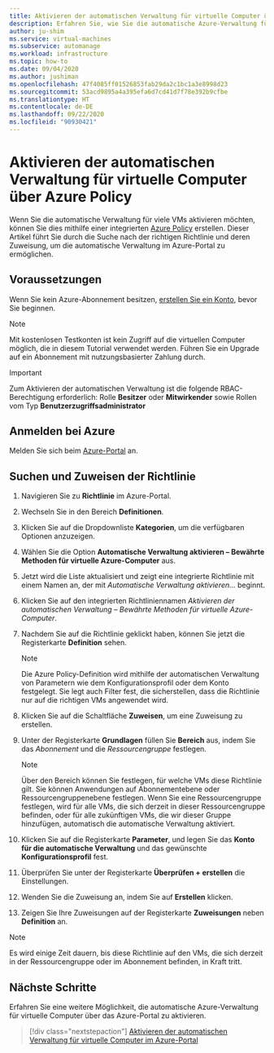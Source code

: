 ```yaml
---
title: Aktivieren der automatischen Verwaltung für virtuelle Computer über Azure Policy
description: Erfahren Sie, wie Sie die automatische Azure-Verwaltung für VMs durch eine integrierte Azure Policy im Azure-Portal aktivieren können.
author: ju-shim
ms.service: virtual-machines
ms.subservice: automanage
ms.workload: infrastructure
ms.topic: how-to
ms.date: 09/04/2020
ms.author: jushiman
ms.openlocfilehash: 47f4085ff01526853fab29da2c1bc1a3e8998d23
ms.sourcegitcommit: 53acd9895a4a395efa6d7cd41d7f78e392b9cfbe
ms.translationtype: HT
ms.contentlocale: de-DE
ms.lasthandoff: 09/22/2020
ms.locfileid: "90930421"
---
```

# <a name="enable-automanage-for-virtual-machines-through-azure-policy"></a>Aktivieren der automatischen Verwaltung für virtuelle Computer über Azure Policy

Wenn Sie die automatische Verwaltung für viele VMs aktivieren möchten, können Sie dies mithilfe einer integrierten [Azure Policy](..\governance\azure-management.md) erstellen. Dieser Artikel führt Sie durch die Suche nach der richtigen Richtlinie und deren Zuweisung, um die automatische Verwaltung im Azure-Portal zu ermöglichen.


## <a name="prerequisites"></a>Voraussetzungen

Wenn Sie kein Azure-Abonnement besitzen, [erstellen Sie ein Konto](https://azure.microsoft.com/pricing/purchase-options/pay-as-you-go/), bevor Sie beginnen.

> [!NOTE]
> Mit kostenlosen Testkonten ist kein Zugriff auf die virtuellen Computer möglich, die in diesem Tutorial verwendet werden. Führen Sie ein Upgrade auf ein Abonnement mit nutzungsbasierter Zahlung durch.

> [!IMPORTANT]
> Zum Aktivieren der automatischen Verwaltung ist die folgende RBAC-Berechtigung erforderlich: Rolle **Besitzer** oder **Mitwirkender** sowie Rollen vom Typ **Benutzerzugriffsadministrator**


## <a name="sign-in-to-azure"></a>Anmelden bei Azure

Melden Sie sich beim [Azure-Portal](https://portal.azure.com/) an.


## <a name="locate-and-assign-the-policy"></a>Suchen und Zuweisen der Richtlinie

1. Navigieren Sie zu **Richtlinie** im Azure-Portal.
1. Wechseln Sie in den Bereich **Definitionen**.
1. Klicken Sie auf die Dropdownliste **Kategorien**, um die verfügbaren Optionen anzuzeigen.
1. Wählen Sie die Option **Automatische Verwaltung aktivieren – Bewährte Methoden für virtuelle Azure-Computer** aus.
1. Jetzt wird die Liste aktualisiert und zeigt eine integrierte Richtlinie mit einem Namen an, der mit *Automatische Verwaltung aktivieren...* beginnt.
1. Klicken Sie auf den integrierten Richtliniennamen *Aktivieren der automatischen Verwaltung – Bewährte Methoden für virtuelle Azure-Computer*.
1. Nachdem Sie auf die Richtlinie geklickt haben, können Sie jetzt die Registerkarte **Definition** sehen.

    > [!NOTE]
    > Die Azure Policy-Definition wird mithilfe der automatischen Verwaltung von Parametern wie dem Konfigurationsprofil oder dem Konto festgelegt. Sie legt auch Filter fest, die sicherstellen, dass die Richtlinie nur auf die richtigen VMs angewendet wird.

1. Klicken Sie auf die Schaltfläche **Zuweisen**, um eine Zuweisung zu erstellen.
1. Unter der Registerkarte **Grundlagen** füllen Sie **Bereich** aus, indem Sie das *Abonnement* und die *Ressourcengruppe* festlegen.

    > [!NOTE]
    > Über den Bereich können Sie festlegen, für welche VMs diese Richtlinie gilt. Sie können Anwendungen auf Abonnementebene oder Ressourcengruppenebene festlegen. Wenn Sie eine Ressourcengruppe festlegen, wird für alle VMs, die sich derzeit in dieser Ressourcengruppe befinden, oder für alle zukünftigen VMs, die wir dieser Gruppe hinzufügen, automatisch die automatische Verwaltung aktiviert. 

1. Klicken Sie auf die Registerkarte **Parameter**, und legen Sie das **Konto für die automatische Verwaltung** und das gewünschte **Konfigurationsprofil** fest. 
1. Überprüfen Sie unter der Registerkarte **Überprüfen + erstellen** die Einstellungen.
1. Wenden Sie die Zuweisung an, indem Sie auf **Erstellen** klicken.
1. Zeigen Sie Ihre Zuweisungen auf der Registerkarte **Zuweisungen** neben **Definition** an.

> [!NOTE]
> Es wird einige Zeit dauern, bis diese Richtlinie auf den VMs, die sich derzeit in der Ressourcengruppe oder im Abonnement befinden, in Kraft tritt.


## <a name="next-steps"></a>Nächste Schritte 

Erfahren Sie eine weitere Möglichkeit, die automatische Azure-Verwaltung für virtuelle Computer über das Azure-Portal zu aktivieren. 

> [!div class="nextstepaction"]
> [Aktivieren der automatischen Verwaltung für virtuelle Computer im Azure-Portal](quick-create-virtual-machines-portal.md)